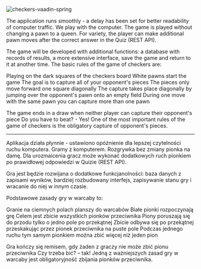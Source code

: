 ![checkers-vaadin-spring](https://user-images.githubusercontent.com/67972266/178507697-a7d5eb8f-bc07-4b5a-8cd9-582ca3719825.png)

The application runs smoothly - a delay has been set for better readability of computer traffic. We play with the computer. 
The game is played without changing a pawn to a queen.
For variety, the player can make additional pawn moves after the correct answer in the Quiz (REST API).

The game will be developed with additional functions: a database with records of results, a more extensive interface,
save the game and return to it at another time.
The basic rules of the game of checkers are:

Playing on the dark squares of the checkers board
White pawns start the game
The goal is to capture all of your opponent's pieces
The pieces only move forward one square diagonally
The capture takes place diagonally by jumping over the opponent's pawn onto an empty field
During one move with the same pawn you can capture more than one pawn

The game ends in a draw when neither player can capture their opponent's piece
Do you have to beat? - Yes!
One of the most important rules of the game of checkers is the obligatory capture of opponent's pieces.



------------------------------
Aplikacja działa płynnie - ustawiono opóźnienie dla lepszej czytelności ruchu komputera. Gramy z komputerem. Rozgrywka bez zmiany pionka na damę.
Dla urozmaicenia gracz może wykonać dodatkowych ruch pionkiem po prawidłowej odpowiedzi w Quizie (REST API).

Gra jest będzie rozwijana o dodatkowe funkcjanolności: baza danych z zapisami wyników, bardziej rozbudowany interfejs,
zapisywanie stanu gry i wracanie do niej w innym czasie.

Podstawowe zasady gry w warcaby to:

Granie na ciemnych polach planszy do warcabów
Białe pionki rozpoczynają grę
Celem jest zbicie wszystkich pionków przeciwnika
Piony poruszają się do przodu tylko o jedno pole po przekątnej
Zbicie odbywa się po przekątnej przeskakując przez pionek przeciwnika na puste pole
Podczas jednego ruchu tym samym pionkiem można zbić więcej niż jeden pion

Gra kończy się remisem, gdy żaden z graczy nie może zbić pionu przeciwnika
Czy trzeba bić? – tak!
Jedną z ważniejszych zasad gry w warcaby jest obligatoryjność zbijania pionków przeciwnika.
